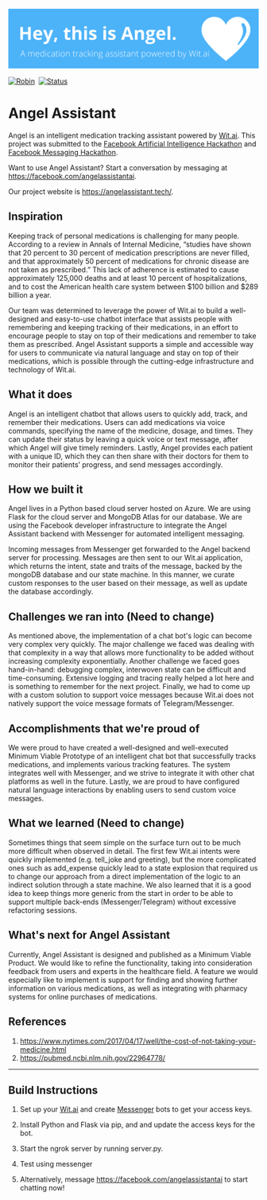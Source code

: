![](angel.png)

[![Robin](https://img.shields.io/badge/bot-angel-00B4FF.svg?style=for-the-badge)](https://robin.silentbyte.com)&nbsp;
[![Status](https://img.shields.io/badge/status-live-00B20E.svg?style=for-the-badge)](https://robin.silentbyte.com)&nbsp;

<!-- [![Donate](https://img.shields.io/badge/buy_me_coffee-donate-DFB217.svg?style=for-the-badge)](https://robin.silentbyte.com) -->

# Angel Assistant

Angel is an intelligent medication tracking assistant powered by [Wit.ai](https://wit.ai/). This project was submitted to the [Facebook Artificial Intelligence Hackathon](https://fbai2.devpost.com/) and [Facebook Messaging Hackathon](https://fbai2.devpost.com/).

Want to use Angel Assistant? Start a conversation by messaging at https://facebook.com/angelassistantai.

Our project website is https://angelassistant.tech/.

## Inspiration

Keeping track of personal medications is challenging for many people. According to a review in Annals of Internal Medicine, “studies have shown that 20 percent to 30 percent of medication prescriptions are never filled, and that approximately 50 percent of medications for chronic disease are not taken as prescribed.” This lack of adherence is estimated to cause approximately 125,000 deaths and at least 10 percent of hospitalizations, and to cost the American health care system between $100 billion and $289 billion a year.

Our team was determined to leverage the power of Wit.ai to build a well-designed and easy-to-use chatbot interface that assists people with remembering and keeping tracking of their medications, in an effort to encourage people to stay on top of their medications and remember to take them as prescribed. Angel Assistant supports a simple and accessible way for users to communicate via natural language and stay on top of their medications, which is possible through the cutting-edge infrastructure and technology of Wit.ai.

## What it does

Angel is an intelligent chatbot that allows users to quickly add, track, and remember their medications. Users can add medications via voice commands, specifying the name of the medicine, dosage, and times. They can update their status by leaving a quick voice or text message, after which Angel will give timely reminders. Lastly, Angel provides each patient with a unique ID, which they can then share with their doctors for them to monitor their patients’ progress, and send messages accordingly.

## How we built it

Angel lives in a Python based cloud server hosted on Azure. We are using Flask for the cloud server and MongoDB Atlas for our database. We are using the Facebook developer infrastructure to integrate the Angel Assistant backend with Messenger for automated intelligent messaging.

Incoming messages from Messenger get forwarded to the Angel backend server for processing. Messages are then sent to our Wit.ai application, which returns the intent, state and traits of the message, backed by the mongoDB database and our state machine. In this manner, we curate custom responses to the user based on their message, as well as update the database accordingly.

## Challenges we ran into (Need to change)

As mentioned above, the implementation of a chat bot's logic can become very complex very quickly. The major challenge we faced was dealing with that complexity in a way that allows more functionality to be added without increasing complexity exponentially. Another challenge we faced goes hand-in-hand: debugging complex, interwoven state can be difficult and time-consuming. Extensive logging and tracing really helped a lot here and is something to remember for the next project. Finally, we had to come up with a custom solution to support voice messages because Wit.ai does not natively support the voice message formats of Telegram/Messenger.

## Accomplishments that we're proud of

We were proud to have created a well-designed and well-executed Minimum Viable Prototype of an intelligent chat bot that successfully tracks medications, and implements various tracking features. The system integrates well with Messenger, and we strive to integrate it with other chat platforms as well in the future. Lastly, we are proud to have configured natural language interactions by enabling users to send custom voice messages.

## What we learned (Need to change)

Sometimes things that seem simple on the surface turn out to be much more difficult when observed in detail. The first few Wit.ai intents were quickly implemented (e.g. tell_joke and greeting), but the more complicated ones such as add_expense quickly lead to a state explosion that required us to change our approach from a direct implementation of the logic to an indirect solution through a state machine. We also learned that it is a good idea to keep things more generic from the start in order to be able to support multiple back-ends (Messenger/Telegram) without excessive refactoring sessions.

## What's next for Angel Assistant

Currently, Angel Assistant is designed and published as a Minimum Viable Product. We would like to refine the functionality, taking into consideration feedback from users and experts in the healthcare field. A feature we would especially like to implement is support for finding and showing further information on various medications, as well as integrating with pharmacy systems for online purchases of medications.

## References

1. https://www.nytimes.com/2017/04/17/well/the-cost-of-not-taking-your-medicine.html
2. https://pubmed.ncbi.nlm.nih.gov/22964778/

---

## Build Instructions

1. Set up your [Wit.ai](https://wit.ai/) and create [Messenger](https://developers.facebook.com/docs/messenger-platform/) bots to get your access keys.

2. Install Python and Flask via pip, and and update the access keys for the bot.

3. Start the ngrok server by running server.py.

4. Test using messenger

5. Alternatively, message https://facebook.com/angelassistantai to start chatting now!
